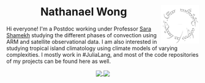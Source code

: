 # <img align="right" width="100" src="https://raw.githubusercontent.com/natgeo-wong/natgeo-wong.github.io/refs/heads/main/_assets/img/Tengwar2-small.png"/> **<div align="center">Nathanael Wong</div>**

Hi everyone! I'm a Postdoc working under Professor [Sara Shamekh](https://sshamekh.com/) studying the different phases of convection using ARM and satellite observational data. I am also interested in studying tropical island climatology using climate models of varying complexities. I mostly work in #JuliaLang, and most of the code repositories of my projects can be found here as well.

<div align="center"><a href="https://github.com/natgeo-wong">
  <img align="center" height="190"  src="https://github-readme-stats.vercel.app/api?username=natgeo-wong&count_private=true&show_icons=true&theme=algolia" />
</a>
<a href="https://github.com/natgeo-wong">
  <img align="center" height="190" src="https://github-readme-stats.vercel.app/api/top-langs/?username=natgeo-wong&layout=compact&theme=algolia" />
</a></div>
